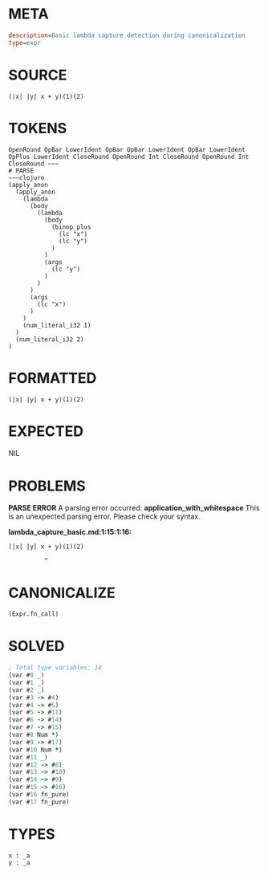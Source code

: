 # META
~~~ini
description=Basic lambda capture detection during canonicalization
type=expr
~~~
# SOURCE
~~~roc
(|x| |y| x + y)(1)(2)
~~~
# TOKENS
~~~text
OpenRound OpBar LowerIdent OpBar OpBar LowerIdent OpBar LowerIdent OpPlus LowerIdent CloseRound OpenRound Int CloseRound OpenRound Int CloseRound ~~~
# PARSE
~~~clojure
(apply_anon
  (apply_anon
    (lambda
      (body
        (lambda
          (body
            (binop_plus
              (lc "x")
              (lc "y")
            )
          )
          (args
            (lc "y")
          )
        )
      )
      (args
        (lc "x")
      )
    )
    (num_literal_i32 1)
  )
  (num_literal_i32 2)
)
~~~
# FORMATTED
~~~roc
(|x| |y| x + y)(1)(2)
~~~
# EXPECTED
NIL
# PROBLEMS
**PARSE ERROR**
A parsing error occurred: **application_with_whitespace**
This is an unexpected parsing error. Please check your syntax.

**lambda_capture_basic.md:1:15:1:16:**
```roc
(|x| |y| x + y)(1)(2)
```
              ^


# CANONICALIZE
~~~clojure
(Expr.fn_call)
~~~
# SOLVED
~~~clojure
; Total type variables: 18
(var #0 _)
(var #1 _)
(var #2 _)
(var #3 -> #4)
(var #4 -> #5)
(var #5 -> #11)
(var #6 -> #14)
(var #7 -> #15)
(var #8 Num *)
(var #9 -> #17)
(var #10 Num *)
(var #11 _)
(var #12 -> #8)
(var #13 -> #10)
(var #14 -> #9)
(var #15 -> #16)
(var #16 fn_pure)
(var #17 fn_pure)
~~~
# TYPES
~~~roc
x : _a
y : _a
~~~
